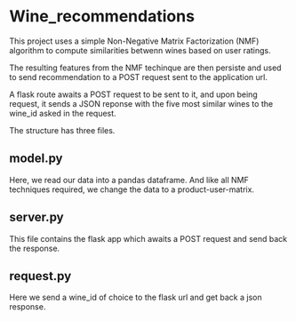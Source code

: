 # Wine_recommendations

This project uses a simple Non-Negative Matrix Factorization (NMF) algorithm to compute similarities betwenn wines based on user ratings.

The resulting features from the NMF techinque are then persiste and used to send recommendation to a POST request sent to the
application url.

A flask route awaits a POST request to be sent to it, and upon being request, it sends a JSON reponse with the 
five most similar wines to the wine_id asked in the request. 

The structure has three files. 

## model.py

Here, we read our data into a pandas dataframe. And like all NMF techniques required, we change the data to a product-user-matrix.

## server.py

This file contains the flask app which awaits a POST request and send back the response. 

## request.py

Here we send a wine_id of choice to the flask url and get back a json response. 


